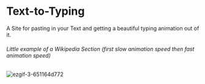# Text-to-Typing
A Site for pasting in your Text and getting a beautiful typing animation out of it.

###### Little example of a Wikipedia Section (first slow animation speed then fast animation speed)
![ezgif-3-651164d772](https://user-images.githubusercontent.com/66774630/216822033-9f0669e4-c748-4742-8e40-bd47c68b5d5f.gif)
